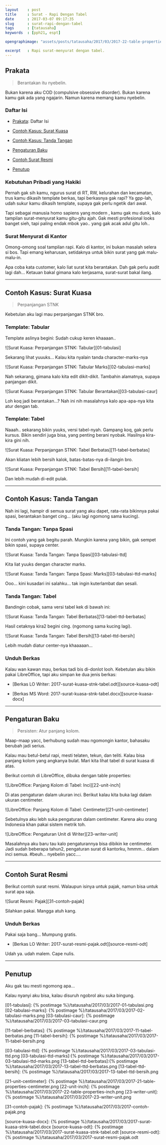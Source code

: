 ```yaml
---
layout    : post
title     : Surat - Rapi Dengan Tabel
date      : 2017-03-07 09:17:35
slug      : surat-rapi-dengan-tabel
tags      : [tatausaha]
keywords  : [pph21, espt]

opengraphimage: "assets/posts/tatausaha/2017/03/2017-22-table-properties-inch.png"

excerpt   : Rapi surat-menyurat dengan tabel.
---
```


<a name="prakata"></a>

## Prakata

> Berantakan itu nyebelin.

Bukan karena aku COD (compulsive obsessive disorder).
Bukan karena kamu gak ada yang ngajarin.
Namun karena memang kamu nyebelin.

### Daftar Isi

* [Prakata](#prakata): Daftar Isi

* [Contoh Kasus: Surat Kuasa](#suratkuasa)

* [Contoh Kasus: Tanda Tangan](#tandatangan)

* [Pengaturan Baku](#pengaturan)

* [Contoh Surat Resmi](#resmipajak)

* [Penutup](#penutup)

### Kebutuhan Pribadi yang Hakiki

Pernah gak sih kamu, ngurus surat di RT, RW, kelurahan dan kecamatan,
trus kamu dikasih template berkas, tapi berkasnya gak rapi?
Ya gpp-lah, udah sukur kamu dikasih template,
supaya gak perlu ngetik dari awal.

Tapi sebagai manusia homo sapiens yang modern ,
kamu gak mu dunk, kalo tampilan surat-menyurat kamu gitu-gitu ajah.
Gak mesti profesional looks banget sieh,
tapi paling endak mbok yao.. yang gak acak adul gitu loh..

### Surat Menyurat di Kantor

Omong-omong soal tampilan rapi.
Kalo di kantor, ini bukan masalah selera si bos.
Tapi emang keharusan,
setidaknya untuk bikin surat yang gak malu-malu-in.

Apa coba kata customer,
kalo liat surat kita berantakan.
Dah gak perlu audit lagi dah...
Ketauan bakal gimana kalo kerjasama,
surat-surat bakal ilang.

-- -- --

<a name="suratkuasa"></a>

## Contoh Kasus: Surat Kuasa

> Perpanjangan STNK

Kebetulan aku lagi mau perpanjangan STNK bro.

### Template: Tabular

Template aslinya begini:
Sudah cukup keren khaaaan..

![Surat Kuasa: Perpanjangan STNK: Tabular][01-tabulasi]

Sekarang lihat yuuuks...
Kalau kita nyalain tanda character-marks-nya

![Surat Kuasa: Perpanjangan STNK: Tabular Marks][02-tabulasi-marks]

Nah sekarang, gimana kalo kita edit dikit-dikit.
Tambahin alamatnya, supaya panjangan dikit.

![Surat Kuasa: Perpanjangan STNK: Tabular Berantakan][03-tabulasi-caur]

Loh koq jadi berantakan...?
Nah ini nih masalahnya kalo apa-apa-nya kita atur dengan tab.

### Template: Tabel

Naaah.. sekarang bikin yuuks, versi tabel-nyah.
Gampang koq, gak perlu kursus.
Bikin sendiri juga bisa, yang penting berani nyobak.
Hasilnya kira-kira gini nih.

![Surat Kuasa: Perpanjangan STNK: Tabel Berbatas][11-tabel-berbatas]

Akan kliatan lebih bersih kalok, batas-batas-nya di-ilangin bro.

![Surat Kuasa: Perpanjangan STNK: Tabel Bersih][11-tabel-bersih]

Dan lebih mudah di-edit pulak.

-- -- --

<a name="tandatangan"></a>

## Contoh Kasus: Tanda Tangan

Nah ini lagi, hampir di semua surat yang aku dapet,
rata-rata bikinnya pakai spasi, berantakan banget cing... 
(aku lagi ngomong sama kucing).

### Tanda Tangan: Tanpa Spasi

Ini contoh yang gak begitu parah.
Mungkin karena yang bikin,
gak sempet bikin spasi, supaya center.

![Surat Kuasa: Tanda Tangan: Tanpa Spasi][03-tabulasi-ttd]

Kita liat yuuks dengan character marks.

![Surat Kuasa: Tanda Tangan: Tanpa Spasi: Marks][03-tabulasi-ttd-marks]

Ooo... kini kusadari ini salahku... tak ingin kuterlambat dan sesali.

### Tanda Tangan: Tabel

Bandingin cobak, sama versi tabel kek di bawah ini:

![Surat Kuasa: Tanda Tangan: Tabel Berbatas][13-tabel-ttd-berbatas]

Hasil cetaknya kira2 begini cing.
(ngomong sama kucing lagi).

![Surat Kuasa: Tanda Tangan: Tabel Bersih][13-tabel-ttd-bersih]

Lebih mudah diatur center-nya khaaaaan...

### Unduh Berkas

Kalau wan kawan mau, berkas tadi bis di-donlot looh.
Kebetulan aku bikin pakai LibreOffice,
tapi aku simpan ke dua jenis berkas:

* [Berkas LO Writer: 2017-surat-kuasa-stnk-tabel.odt][source-kuasa-odt]

* [Berkas MS Word: 2017-surat-kuasa-stnk-tabel.docx][source-kuasa-docx]

-- -- --

<a name="pengaturan"></a>

## Pengaturan Baku

> Persisten: Atur panjang kolom.

Maap-maap yacc, berhubung sudah mau ngomongin kantor,
bahasaku berubah jadi serius.

Kalau mau betul-betul rapi, mesti telaten, tekun, dan teliti.
Kalau bisa panjang kolom yang angkanya bulat.
Mari kita lihat tabel di surat kuasa di atas.

Berikut contoh di LibreOffice,
dibuka dengan table properties:

![LibreOffice: Panjang Kolom di Tabel: Inci][22-unit-inch]

Di atas pengaturan dalam ukuran inci.
Berikut kalau kita buka lagi dalam ukuran centimeter.

![LibreOffice: Panjang Kolom di Tabel: Centimeter][21-unit-centimeter]

Sebetulnya aku lebh suka pengaturan dalam centimeter.
Karena aku orang Indonesia khan pakai sistem metrik toh.

![LibreOffice: Pengaturan Unit di Writer][23-writer-unit]

Masalahnya aku baru tau kalo pengaturannya bisa dibikin ke centimeter.
Jadi sudah beberapa tahun2, pengaturan surat di kantorku,
hmmm... dalam inci semua. #beuh... nyebelin yacc....

-- -- --

<a name="resmipajak"></a>

## Contoh Surat Resmi

Berikut contoh surat resmi.
Walaupun isinya untuk pajak, namun bisa untuk surat apa saja.

![Surat Resmi: Pajak][31-contoh-pajak]

Silahkan pakai. Mangga atuh kang.

### Unduh Berkas

Pakai saja bang... Mumpung gratis.

* [Berkas LO Writer: 2017-surat-resmi-pajak.odt][source-resmi-odt]

Udah ya. udah malem. Cape nulis.

-- -- --

<a name="penutup"></a>

## Penutup

Aku gak tau mesti ngomong apa... 

Kalau nyanyi aku bisa,
kalau disuruh ngobrol aku suka bingung.


[//]: <> ( -- -- -- links below -- -- -- )

[01-tabulasi]:          {% postimage %}/tatausaha/2017/03/2017-01-tabulasi.png
[02-tabulasi-marks]:    {% postimage %}/tatausaha/2017/03/2017-02-tabulasi-marks.png
[03-tabulasi-caur]:     {% postimage %}/tatausaha/2017/03/2017-03-tabulasi-caur.png

[11-tabel-berbatas]:    {% postimage %}/tatausaha/2017/03/2017-11-tabel-berbatas.png
[11-tabel-bersih]:      {% postimage %}/tatausaha/2017/03/2017-11-tabel-bersih.png

[03-tabulasi-ttd]:      {% postimage %}/tatausaha/2017/03/2017-03-tabulasi-ttd.png
[03-tabulasi-ttd-marks]:{% postimage %}/tatausaha/2017/03/2017-03-tabulasi-ttd-marks.png
[13-tabel-ttd-berbatas]:{% postimage %}/tatausaha/2017/03/2017-13-tabel-ttd-berbatas.png
[13-tabel-ttd-bersih]:  {% postimage %}/tatausaha/2017/03/2017-13-tabel-ttd-bersih.png

[21-unit-centimeter]:   {% postimage %}/tatausaha/2017/03/2017-21-table-properties-centimeter.png
[22-unit-inch]:         {% postimage %}/tatausaha/2017/03/2017-22-table-properties-inch.png
[23-writer-unit]:       {% postimage %}/tatausaha/2017/03/2017-23-writer-unit.png

[31-contoh-pajak]:      {% postimage %}/tatausaha/2017/03/2017-contoh-pajak.png

[source-kuasa-docx]:    {% postimage %}/tatausaha/2017/03/2017-surat-kuasa-stnk-tabel.docx
[source-kuasa-odt]:     {% postimage %}/tatausaha/2017/03/2017-surat-kuasa-stnk-tabel.odt
[source-resmi-odt]:     {% postimage %}/tatausaha/2017/03/2017-surat-resmi-pajak.odt
